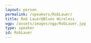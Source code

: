 ```yaml
---
layout: person
permalink: /speakers/RobLauer/
title: Rob Lauer@Blues Wireless
ogp: /assets/images/ogp/RobLauer.jpg
type: speaker
id: RobLauer
---
```

